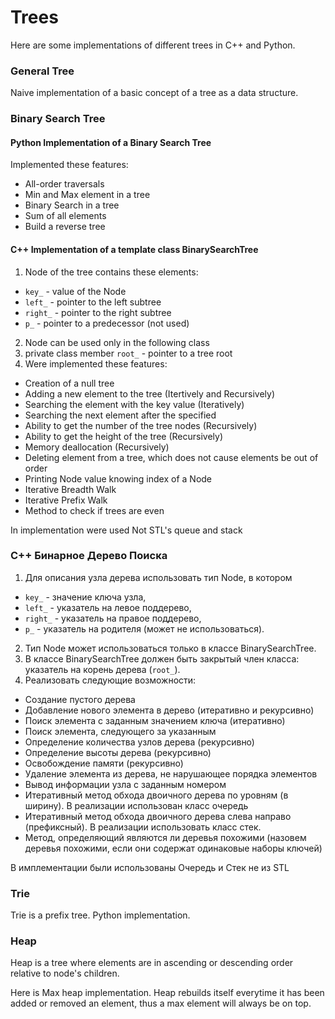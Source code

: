 # Trees

Here are some implementations of different trees in C++ and Python. 

### General Tree

Naive implementation of a basic concept of a tree as a data structure. 

### Binary Search Tree

#### Python Implementation of a Binary Search Tree

Implemented these features: 

- All-order traversals 
- Min and Max element in a tree
- Binary Search in a tree
- Sum of all elements
- Build a reverse tree

#### C++ Implementation of a template class BinarySearchTree 

1. Node of the tree contains these elements: 
  - ```key_``` - value of the Node
  - ```left_``` - pointer to the left subtree
  - ```right_``` - pointer to the right subtree
  - ```p_``` - pointer to a predecessor (not used)
2. Node can be used only in the following class
3. private class member ```root_``` - pointer to a tree root
4. Were implemented these features: 
  - Creation of a null tree
  - Adding a new element to the tree (Itertively and Recursively)
  - Searching the element with the key value (Iteratively)
  - Searching the next element after the specified
  - Ability to get the number of the tree nodes (Recursively)
  - Ability to get the height of the tree (Recursively)
  - Memory deallocation (Recursively)
  - Deleting element from a tree, which does not cause elements be out of order 
  - Printing Node value knowing index of a Node 
  - Iterative Breadth Walk 
  - Iterative Prefix Walk
  - Method to check if trees are even
  
  In implementation were used Not STL's queue and stack
  
### C++ Бинарное Дерево Поиска
  
1. Для описания узла дерева использовать тип Node, в котором
  - ```key_``` - значение ключа узла,
  - ```left_``` - указатель на левое поддерево,
  - ```right_``` - указатель на правое поддерево,
  - ```p_``` - указатель на родителя (может не использоваться).
2. Тип Node может использоваться только в классе BinarySearchTree.
3. В классе BinarySearchTree должен быть закрытый член класса: указатель на корень дерева (```root_```).
4. Реализовать следующие возможности:
  - Создание пустого дерева
  - Добавление нового элемента в дерево (итеративно и рекурсивно)
  - Поиск элемента с заданным значением ключа (итеративно)
  - Поиск элемента, следующего за указанным
  - Определение количества узлов дерева (рекурсивно)
  - Определение высоты дерева (рекурсивно)
  - Освобождение памяти (рекурсивно)
  - Удаление элемента из дерева, не нарушающее порядка элементов
  - Вывод информации узла с заданным номером
  - Итеративный метод обхода двоичного дерева по уровням (в ширину). В реализации использован класс очередь
  - Итеративный метод обхода двоичного дерева слева направо (префиксный). В реализации использовать класс стек. 
  - Метод, определяющий являются ли деревья похожими (назовем деревья похожими, если они содержат одинаковые наборы ключей)

В имплементации были использованы Очередь и Стек не из STL

### Trie

Trie is a prefix tree. Python implementation.

### Heap

Heap is a tree where elements are in ascending or descending order relative to node's children. 

Here is Max heap implementation. Heap rebuilds itself everytime it has been added or removed an element, 
thus a max element will always be on top.